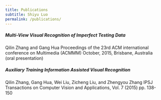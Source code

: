 ```yaml
---
title: Publications
subtitle: Shiyu Luo
permalink: /publications/
---
```


##### Multi-View Visual Recognition of Imperfect Testing Data 
Qilin Zhang and Gang Hua 
Proceedings of the 23rd ACM international conference on Multimedia (ACMMM) October, 2015, Brisbane, Australia (oral presentation)

##### Auxiliary Training Information Assisted Visual Recognition 
Qilin Zhang, Gang Hua, Wei Liu, Zicheng Liu, and Zhengyou Zhang 
IPSJ Transactions on Computer Vision and Applications, Vol. 7 (2015) pp. 138-150 
